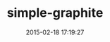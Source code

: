 ---
layout: post
title:  "simple-graphite"
repo:   "imeyer/simple-graphite"
date:   2015-02-18 17:19:27
gemurl: http://github.com/imeyer/simple-graphite
---